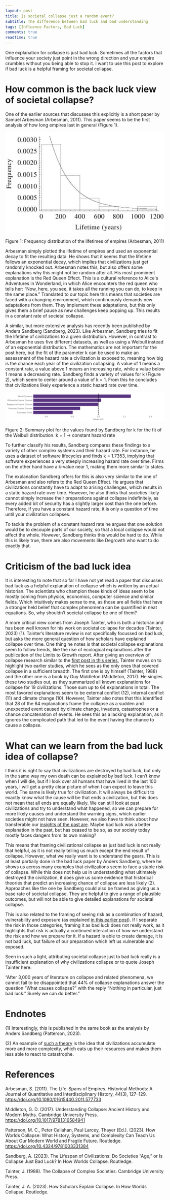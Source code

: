 ```yaml
---
layout: post
title: Is societal collapse just a random event?
subtitle: The difference between bad luck and bad understanding
tags: [Influence Factors, Bad Luck]
comments: true
readtime: true
---
```


One explanation for collapse is just bad luck. Sometimes all the factors that influence your society just point in the wrong direction and your empire crumbles without you being able to stop it. I want to use this post to explore if bad luck is a helpful framing for societal collapse. 

# How common is the back luck view of societal collapse?

One of the earlier sources that discusses this explicitly is a short paper by  Samuel Arbesman (Arbesman, 2011). This paper seems to be the first analysis of how long empires  last in general (Figure 1). 

![Empire Distribution](https://raw.githubusercontent.com/florianjehn/Societal_Collapse/main/assets/img/arbesman.png)

Figure 1: Frequency distribution of the lifetimes of empires (Arbesman, 2011)

Arbesman simply plotted the lifetime of empires and used an exponential decay to fit the resulting data. He shows that it seems that the lifetime follows an exponential decay, which implies that civilizations just get randomly knocked out. Arbesman notes this, but also offers some explanations why this might not be random after all. His most prominent explanation is the Red Queen Effect. This is a cultural reference to Alice's Adventures in Wonderland, in which Alice encounters the red queen who tells her: “Now, here, you see, it takes all the running you can do, to keep in the same place.” Translated to our topic here this means that societies are faced with a changing environment, which continuously demands new adaptations from them. They implement these adaptations, but this only gives them a brief pause as new challenges keep popping up. This results in a constant rate of societal collapse. 

A similar, but more extensive analysis has recently been published by Anders Sandberg (Sandberg, 2023). Like Arbesman, Sandberg tries to fit the lifetime of civilizations to a given distribution. However, in contrast to Arbesman he uses five different datasets, as well as using a Weibull instead of an exponential distribution. The mathematics are not important for the post here, but the fit of the parameter k can be used to make an assessment of the hazard rate a civilization is exposed to, meaning how big is the chance each year of the civilization collapsing. A value of 1 means a constant rate, a value above 1 means an increasing rate, while a value below 1 means a decreasing rate. Sandberg finds a variety of values for k (Figure 2), which seem to center around a value of k = 1. From this he concludes that civilizations likely experience a static hazard rate over time. 

![k-values](https://raw.githubusercontent.com/florianjehn/Societal_Collapse/main/assets/img/k_values_states.png)

Figure 2: Summary plot for the values found by Sandberg for k for the fit of the Weibull distribution. k = 1 → constant hazard rate

To further classify his results, Sandberg compares these findings to a variety of other complex systems and their hazard rate. For instance, he uses a dataset of software lifecycles and finds k = 1.7353, implying that software experiences a very steeply increasing hazard rate over time. Firms on the other hand have a k-value near 1, making them more similar to states. 

The explanation Sandberg offers for this is also very similar to the one of Arbesman and also refers to the Red Queen Effect. He argues that civilizations constantly have to adapt to arising challenges, which results in a static hazard rate over time. However, he also thinks that societies likely cannot simply increase their preparations against collapse indefinitely, as every added bit of security has a slightly larger cost than the one before. Therefore, if you have a constant hazard rate, it is only a question of time until your civilization collapses. 

To tackle the problem of a constant hazard rate he argues that one solution would be to decouple parts of our society, so that a local collapse would not affect the whole. However, Sandberg thinks this would be hard to do. While this is likely true, there are also movements like Degrowth who want to do exactly that. 

# Criticism of the bad luck idea

It is interesting to note that so far I have not yet read a paper that discusses bad luck as a helpful explanation of collapse which is written by an actual historian. The scientists who champion these kinds of ideas seem to be mostly coming from physics, economics, computer science and similar fields. Which intuitively makes sense to me, as those are all fields that have a stronger held belief that complex phenomena can be quantified in neat equations. So, why shouldn’t societal collapse be one of them?

A more critical view comes from Joseph Tainter, who is both a historian and has been well known for his work on societal collapse for decades (Tainter, 2023) (1). Tainter’s literature review is not specifically focussed on bad luck, but asks the more general question of how scholars have explained collapse over time. One thing he notes is that societal collapse explanations seem to follow trends, like the rise of ecological explanations after the publication of the Limits to Growth report. After giving an overview of collapse research similar to the [first post in this series](https://florianjehn.github.io/Societal_Collapse/2023-06-06-collapse_overview/), Tainter moves on to highlight two earlier studies, which he sees as the only ones that covered collapse in a sufficient breadth. The first one is by himself (Tainter, 1988) and the other one is a book by Guy Middleton (Middleton, 2017). He singles these two studies out, as they summarized all known explanations for collapse for 19 civilizations. Those sum up to 64 explanations in total. The most favored explanations seem to be external conflict (12), internal conflict (11) and climate change (10). However, Tainter also notes that this identified that 28 of the 64 explanations frame the collapse as a sudden and unexpected event caused by climate change, invaders, catastrophes or a chance concatenation of events. He sees this as a lacking explanation, as it ignores the complicated path that led to the event having the chance to cause a collapse. 

# What can we learn from the bad luck idea of collapse?

I think it is right to say that civilizations are destroyed by bad luck, but only in the same way my own death can be explained by bad luck. I can’t know when I will die, but if I look over all humans that have lived in the last 100 years, I will get a pretty clear picture of when I can expect to leave this world. The same is likely true for civilization. It will always be difficult to exactly know what the cause will be that ends a civilization, but this does not mean that all ends are equally likely. We can still look at past civilizations and try to understand what happened, so we can prepare for more likely causes and understand the warning signs, which earlier societies might not have seen. However, we also have to think about how transferable our [insights of the past are](https://florianjehn.github.io/Societal_Collapse/2023-08-10-lessons_from_the_past/). Maybe bad luck was a better explanation in the past, but has ceased to be so, as our society today mostly faces dangers from its own making? 

This means that framing civilizational collapse as just bad luck is not really that helpful, as it is not really telling us much except the end result of collapse. However, what we really want is to understand the gears. This is at least partially done in the bad luck paper by Anders Sandberg, where he shows us across many examples that civilizations seem to face a stable risk of collapse. While this does not help us in understanding what ultimately destroyed the civilization, it does give us some evidence that historical theories that predict an increasing chance of collapse are less likely (2). Approaches like the one by Sandberg could also be framed as giving us a base rate of societal collapse. They are helpful to give a range of plausible outcomes, but will not be able to give detailed explanations for societal collapse.

This is also related to the framing of seeing risk as a combination of hazard, vulnerability and exposure (as explained [in this earlier post](https://florianjehn.github.io/Societal_Collapse/2023-08-10-lessons_from_the_past/)). If I separate the risk in those categories, framing it as bad luck does not really work, as it highlights that risk is actually a continued interaction of how we understand the risk and how we prepare for it. If a hazard is able to create damage, it is not bad luck, but failure of our preparation which left us vulnerable and exposed.

Seen in such a light, attributing societal collapse just to bad luck really is a insufficient explanation of why civilizations collapse or to quote Joseph Tainter here:

“After 3,000 years of literature on collapse and related phenomena, we cannot fail to be disappointed that 44% of collapse explanations answer the question “What causes collapse?” with the reply “Nothing in particular, just bad luck.” Surely we can do better.”

# Endnotes

(1) Interestingly, this is published in the same book as the analysis by Anders Sandberg (Patterson, 2023).

(2) An example of [such a theory](https://existentialcrunch.substack.com/p/mapping-out-collapse-research#%C2%A7collapse-by-complexity) is the idea that civilizations accumulate more and more complexity, which eats up their resources and makes them less able to react to catastrophe.

# References

Arbesman, S. (2011). The Life-Spans of Empires. Historical Methods: A Journal of Quantitative and Interdisciplinary History, 44(3), 127–129. https://doi.org/10.1080/01615440.2011.577733

Middleton, G. D. (2017). Understanding Collapse: Ancient History and Modern Myths. Cambridge University Press. https://doi.org/10.1017/9781316584941

Patterson, M. C., Peter Callahan, Paul Larcey, Thayer (Ed.). (2023). How Worlds Collapse: What History, Systems, and Complexity Can Teach Us About Our Modern World and Fragile Future. Routledge. https://doi.org/10.4324/9781003331384

Sandberg, A. (2023). The Lifespan of Civilizations: Do Societies “Age,” or Is Collapse Just Bad Luck? In How Worlds Collapse. Routledge.

Tainter, J. (1988). The Collapse of Complex Societies. Cambridge University Press.

Tainter, J. A. (2023). How Scholars Explain Collapse. In How Worlds Collapse. Routledge.


